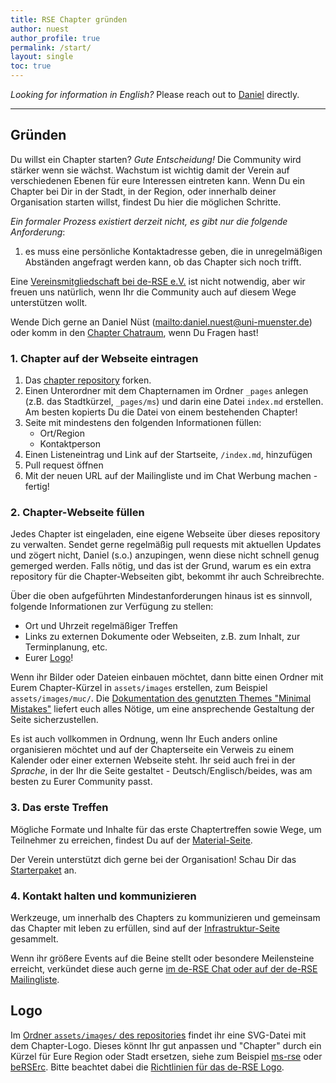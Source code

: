 ```yaml
---
title: RSE Chapter gründen
author: nuest
author_profile: true
permalink: /start/
layout: single
toc: true
---
```


_Looking for information in English?_ Please reach out to [Daniel](mailto:daniel.nuest@uni-muenster.de) directly.

------

## Gründen

Du willst ein Chapter starten?
_Gute Entscheidung!_
Die Community wird stärker wenn sie wächst.
Wachstum ist wichtig damit der Verein auf verschiedenen Ebenen für eure Interessen eintreten kann.
Wenn Du ein Chapter bei Dir in der Stadt, in der Region, oder innerhalb deiner Organisation starten willst, findest Du hier die möglichen Schritte.

_Ein formaler Prozess existiert derzeit nicht, es gibt nur die folgende Anforderung_:

1. es muss eine persönliche Kontaktadresse geben, die in unregelmäßigen Abständen angefragt werden kann, ob das Chapter sich noch trifft.

Eine [Vereinsmitgliedschaft bei de-RSE e.V.](https://de-rse.org/de/association.html) ist nicht notwendig, aber wir freuen uns natürlich, wenn Ihr die Community auch auf diesem Wege unterstützen wollt.

Wende Dich gerne an Daniel Nüst ([mailto:daniel.nuest@uni-muenster.de](daniel.nuest@uni-muenster.de)) oder komm in den [Chapter Chatraum](https://chat.gwdg.de/channel/derse_chapter), wenn Du Fragen hast!

### 1. Chapter auf der Webseite eintragen

1. Das [chapter repository](https://github.com/DE-RSE/chapter) forken.
1. Einen Unterordner mit dem Chapternamen im Ordner `_pages` anlegen (z.B. das Stadtkürzel, `_pages/ms`) und darin eine Datei `index.md` erstellen. Am besten kopierts Du die Datei von einem bestehenden Chapter!
1. Seite mit mindestens den folgenden Informationen füllen:
    - Ort/Region
    - Kontaktperson
1. Einen Listeneintrag und Link auf der Startseite, `/index.md`, hinzufügen
1. Pull request öffnen
1. Mit der neuen URL auf der Mailingliste und im Chat Werbung machen - fertig!

### 2. Chapter-Webseite füllen

Jedes Chapter ist eingeladen, eine eigene Webseite über dieses repository zu verwalten.
Sendet gerne regelmäßig pull requests mit aktuellen Updates und zögert nicht, Daniel (s.o.) anzupingen, wenn diese nicht schnell genug gemerged werden.
Falls nötig, und das ist der Grund, warum es ein extra repository für die Chapter-Webseiten gibt, bekommt ihr auch Schreibrechte.

Über die oben aufgeführten Mindestanforderungen hinaus ist es sinnvoll, folgende Informationen zur Verfügung zu stellen:

- Ort und Uhrzeit regelmäßiger Treffen
- Links zu externen Dokumente oder Webseiten, z.B. zum Inhalt, zur Terminplanung, etc.
- Eurer [Logo](#logo)!

Wenn ihr Bilder oder Dateien einbauen möchtet, dann bitte einen Ordner mit Eurem Chapter-Kürzel in `assets/images` erstellen, zum Beispiel `assets/images/muc/`.
Die [Dokumentation des genutzten Themes "Minimal Mistakes"](https://mmistakes.github.io/minimal-mistakes/) liefert euch alles Nötige, um eine ansprechende Gestaltung der Seite sicherzustellen.

Es ist auch vollkommen in Ordnung, wenn Ihr Euch anders online organisieren möchtet und auf der Chapterseite ein Verweis zu einem Kalender oder einer externen Webseite steht.
Ihr seid auch frei in der _Sprache_, in der Ihr die Seite gestaltet - Deutsch/Englisch/beides, was am besten zu Eurer Community passt.

### 3. Das erste Treffen

Mögliche Formate und Inhalte für das erste Chaptertreffen sowie Wege, um Teilnehmer zu erreichen, findest Du auf der [Material-Seite](/chapter/material/).

Der Verein unterstützt dich gerne bei der Organisation! Schau Dir das [Starterpaket](/chapter/package) an.

### 4. Kontakt halten und kommunizieren

Werkzeuge, um innerhalb des Chapters zu kommunizieren und gemeinsam das Chapter mit leben zu erfüllen, sind auf der [Infrastruktur-Seite](/chapter/infrastruktur/) gesammelt.

Wenn ihr größere Events auf die Beine stellt oder besondere Meilensteine erreicht, verkündet diese auch gerne [im de-RSE Chat oder auf der de-RSE Mailingliste](https://de-rse.org/de/join.html).

## Logo

Im [Ordner `assets/images/` des repositories](https://github.com/DE-RSE/chapter/tree/master/assets/images) findet ihr eine SVG-Datei mit dem Chapter-Logo.
Dieses könnt Ihr gut anpassen und "Chapter" durch ein Kürzel für Eure Region oder Stadt ersetzen, siehe zum Beispiel [ms-rse](ms/) oder [beRSErc](berserc/).
Bitte beachtet dabei die [Richtlinien für das de-RSE Logo](https://github.com/DE-RSE/logo-association).
